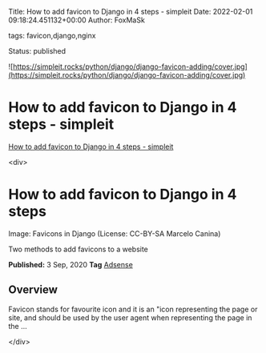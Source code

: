 Title: How to add favicon to Django in 4 steps - simpleit
Date: 2022-02-01 09:18:24.451132+00:00
Author: FoxMaSk 

tags: favicon,django,nginx

Status: published


![https://simpleit.rocks/python/django/django-favicon-adding/cover.jpg](https://simpleit.rocks/python/django/django-favicon-adding/cover.jpg)


# How to add favicon to Django in 4 steps - simpleit

[How to add favicon to Django in 4 steps - simpleit](https://simpleit.rocks/python/django/django-favicon-adding/)

&lt;div&gt;

How to add favicon to Django in 4 steps
=======================================

Image: Favicons in Django (License: CC-BY-SA Marcelo Canina)

Two methods to add favicons to a website

**Published:** 3 Sep, 2020 **Tag**
[Adsense](https://simpleit.rocks/tags/adsense/)

Overview
--------

Favicon stands for favourite icon and it is an &#34;icon representing the
page or site, and should be used by the user agent when representing the
page in the ...

&lt;/div&gt;